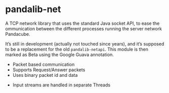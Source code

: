 # pandalib-net

A TCP network library that uses the standard Java socket API, to ease the ommunication between the different processes
running the server network Pandacube.

It’s still in development (actually not touched since years), and it’s supposed to be a replacement for the old
`pandalib-netapi`. This module is then marked as Beta using the Google Guava annotation.

- Packet based communication
- Supports Request/Answer packets
- Uses binary packet id and data
* Input streams are handled in separate Threads